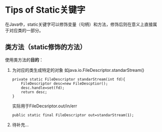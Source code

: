 # Tips of Static关键字
在Java中，static关键字可以修饰变量（句柄）和方法，修饰后则在意义上直接属于对应类的一部分。
## 类方法（static修饰的方法）
使用类方法的**目的**：
1. 为对应的类生成特定的对象
如java.io.FileDescriptor.standarStream()
   ```
   private static FileDescriptor standarStream(int fd){
       FileDescriptor desc=new FileDescptior();
       desc.handle=set(fd);
       return desc;
   }
   ```
   实际用于FileDecsriptor.out/in/err
   ```
   public static final FileDescriptor out=standarStream(1);
   ```
2. 待补充...